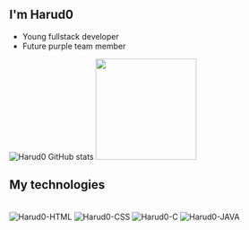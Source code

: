 ## I'm Harud0
- Young fullstack developer
- Future purple team member



![Harud0 GitHub stats](https://github-readme-stats.vercel.app/api?username=Harud0&theme=github_dark&show_icons=true)
<img height="180em" src="https://github-readme-stats.vercel.app/api/top-langs/?username=Harud0&layout=compact&langs_count=7&theme=dark"/>


## My technologies

<div style="display:_block"><br/>
<img align="center" alt="Harud0-HTML" src="https://img.shields.io/badge/HTML5-E34F26?style=for-the-badge&logo=html5&logoColor=white">
<img align="center" alt="Harud0-CSS"  src="https://img.shields.io/badge/CSS-239120?&style=for-the-badge&logo=css3&logoColor=white">
<img align="center" alt="Harud0-C"    src="https://img.shields.io/badge/C-00599C?style=for-the-badge&logo=c&logoColor=white">
<img align="center" alt="Harud0-JAVA" src="https://img.shields.io/badge/Java-ED8B00?style=for-the-badge&logo=openjdk&logoColor=white">

</div>
